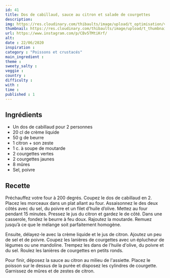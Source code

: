 ```yaml
---
id: 41
title: Dos de cabillaud, sauce au citron et salade de courgettes
description: 
img: https://res.cloudinary.com/thibaults/image/upload/t_optimisation/v1600460731/Recipes/20200622_cabillaud.jpg
thumbnail: https://res.cloudinary.com/thibaults/image/upload/t_thumbnail_josie/v1600460731/Recipes/20200622_cabillaud.jpg
url: https://www.instagram.com/p/CBv5TMtiKrf/
alt: 
date : 22/06/2020
inspiration :
category : "Poissons et crustacés"
main_ingredient : 
theme : 
sweety_salty : 
veggie : 
country :
difficulty :
with : 
time : 
published : 1
---
```


## Ingrédients
 - Un dos de cabillaud pour 2 personnes
 - 20 cl de crème liquide
 - 50 g de beurre
 - 1 citron + son zeste
 - 1 c. à soupe de moutarde
 - 2 courgettes vertes
 - 2 courgettes jaunes
 - 8 mûres
 - Sel, poivre

## Recette
Préchauffez votre four à 200 degrés. Coupez le dos de cabillaud en 2. Placez les morceaux dans un plat allant au four. Assaisonnez le des deux côtés avec du sel, du poivre et un filet d’huile d’olive. Mettez au four pendant 15 minutes. Pressez le jus du citron et gardez le de côté. Dans une casserole, fondez le beurre à feu doux. Rajoutez la moutarde. Remuez jusqu’à ce que le mélange soit parfaitement homogène.

Ensuite, délayez-le avec la crème liquide et le jus de citron. Ajoutez un peu de sel et de poivre. Coupez les lanières de courgettes avec un éplucheur de légumes ou une mandoline. Trempez les dans de l'huile d'olive, du poivre et du sel. Roulez les lanières de courgettes en petits ronds.

Pour finir, déposez la sauce au citron au milieu de l'assiette. Placez le poisson sur le dessus de la purée et disposez les cylindres de courgette. Garnissez de mûres et de zestes de citron.